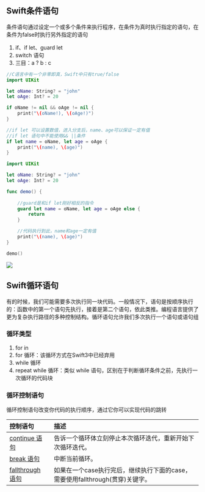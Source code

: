 ## Swift条件语句

条件语句通过设定一个或多个条件来执行程序，在条件为真时执行指定的语句，在条件为false时执行另外指定的语句

1. if、if let、guard let
5. switch 语句
6. 三目：a ? b : c

```swift
//C语言中有一个非零即真，Swift中只有true/false
import UIKit

let oName: String? = "john"
let oAge: Int? = 20

if oName != nil && oAge != nil {
    print("\(oName!), \(oAge!)")
}

//if let 可以设置数值，进入分支后，name、age可以保证一定有值
//if let 语句中不能使用&& ||条件
if let name = oName, let age = oAge {
    print("\(name), \(age)")
}
```

```swift
import UIKit

let oName: String? = "john"
let oAge: Int? = 20

func demo() {
    
    //guard是和if let刚好相反的指令
    guard let name = oName, let age = oAge else {
        return
    }

    //代码执行到此，name和age一定有值
    print("\(name), \(age)")
}

demo()
```

![](https://tva1.sinaimg.cn/large/008i3skNly1gsr05it9clj30d20rdjsh.jpg)

## Swift循环语句

有的时候，我们可能需要多次执行同一块代码。一般情况下，语句是按顺序执行的：函数中的第一个语句先执行，接着是第二个语句，依此类推。编程语言提供了更为复杂执行路径的多种控制结构。循环语句允许我们多次执行一个语句或语句组

### 循环类型

1. for in
2. for 循环：该循环方式在Swift3中已经弃用
3. while 循环
4. repeat while 循环：类似 while 语句，区别在于判断循环条件之前，先执行一次循环的代码块

### 循环控制语句

循环控制语句改变你代码的执行顺序，通过它你可以实现代码的跳转

| 控制语句                                                     | 描述                                                         |
| :----------------------------------------------------------- | :----------------------------------------------------------- |
| [continue 语句](https://www.runoob.com/swift/swift-continue-statement.html) | 告诉一个循环体立刻停止本次循环迭代，重新开始下次循环迭代。   |
| [break 语句](https://www.runoob.com/swift/swift-break-statement.html) | 中断当前循环。                                               |
| [fallthrough 语句](https://www.runoob.com/swift/swift-fallthrough-statement.html) | 如果在一个case执行完后，继续执行下面的case，需要使用fallthrough(贯穿)关键字。 |